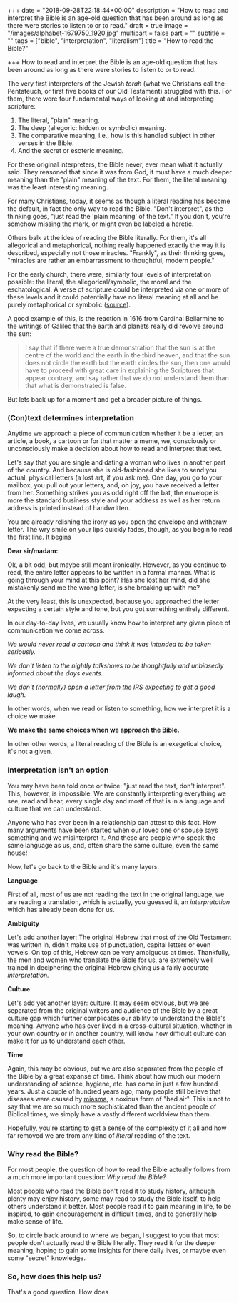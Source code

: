 +++
date = "2018-09-28T22:18:44+00:00"
description = "How to read and interpret the Bible is an age-old question that has been around as long as there were stories to listen to or to read."
draft = true
image = "/images/alphabet-1679750_1920.jpg"
multipart = false
part = ""
subtitle = ""
tags = ["bible", "interpretation", "literalism"]
title = "How to read the Bible?"

+++
How to read and interpret the Bible is an age-old question that has been around as long as there were stories to listen to or to read.

The very first interpreters of the Jewish _torah_ (what we Christians call the Pentateuch, or first five books of our Old Testament) struggled with this. For them, there were four fundamental ways of looking at and interpreting scripture:

1. The literal, "plain" meaning.
2. The deep (allegoric: hidden or symbolic) meaning.
3. The comparative meaning, i.e., how is this handled subject in other verses in the Bible.
4. And the secret or esoteric meaning.

For these original interpreters, the Bible never, ever mean what it actually said. They reasoned that since it was from God, it must have a much deeper meaning than the "plain" meaning of the text. For them, the literal meaning was the least interesting meaning.

For many Christians, today, it seems as though a literal reading has become the default, in fact the only way to read the Bible. "Don't interpret", as the thinking goes, "just read the 'plain meaning' of the text." If you don't, you're somehow missing the mark, or might even be labeled a heretic.

Others balk at the idea of reading the Bible literally. For them, it's all allegorical and metaphorical, nothing really happened exactly the way it is described, especially not those miracles. "Frankly", as their thinking goes, "miracles are rather an embarrassment to thoughtful, modern people."

For the early church, there were, similarly four levels of interpretation possible: the literal, the allegorical/symbolic, the moral and the eschatological. A verse of scripture could be interpreted via one or more of these levels and it could potentially have no literal meaning at all and be purely metaphorical or symbolic ([source](https://www.quora.com/Why-was-the-Catholic-Church-so-opposed-to-heliocentrism-for-example-in-the-Renaissance-Why-did-they-not-simply-claim-that-God-lived-in-the-Sun-so-we-go-around-Him)).

A good example of this, is the reaction in 1616 from Cardinal Bellarmine to the writings of Galileo that the earth and planets really did revolve around the sun:

> I say that if there were a true demonstration that the sun is at the centre of the world and the earth in the third heaven, and that the sun does not circle the earth but the earth circles the sun, then one would have to proceed with great care in explaining the Scriptures that appear contrary, and say rather that we do not understand them than that what is demonstrated is false.

But lets back up for a moment and get a broader picture of things.

### (Con)text determines interpretation

Anytime we approach a piece of communication whether it be a letter, an article, a book, a cartoon or for that matter a meme, we, consciously or unconsciously make a decision about how to read and interpret that text.

Let's say that you are single and dating a woman who lives in another part of the country. And because she is old-fashioned she likes to send you actual, physical letters (a lost art, if you ask me). One day, you go to your mailbox, you pull out your letters, and, oh joy, you have received a letter from her. Something strikes you as odd right off the bat, the envelope is more the standard business style and your address as well as her return address is printed instead of handwritten.

You are already relishing the irony as you open the envelope and withdraw letter. The wry smile on your lips quickly fades, though, as you begin to read the first line. It begins

**Dear sir/madam:**

Ok, a bit odd, but maybe still meant ironically. However, as you continue to read, the entire letter appears to be written in a formal manner. What is going through your mind at this point? Has she lost her mind, did she mistakenly send me the wrong letter, is she breaking up with me?

At the very least, this is unexpected, because you approached the letter expecting a certain style and tone, but you got something entirely different.

In our day-to-day lives, we usually know how to interpret any given piece of communication we come across.

_We would never read a cartoon and think it was intended to be taken seriously._

_We don't listen to the nightly talkshows to be thoughtfully and unbiasedly informed about the days events._

_We don't (normally) open a letter from the IRS expecting to get a good laugh._

In other words, when we read or listen to something, how we interpret it is a choice we make.

**We make the same choices when we approach the Bible.**

In other other words, a literal reading of the Bible is an exegetical choice, it's not a given.

### Interpretation isn't an option

You may have been told once or twice: "just read the text, don't interpret". This, however, is impossible. We are constantly interpreting everything we see, read and hear, every single day and most of that is in a language and culture that we can understand.

Anyone who has ever been in a relationship can attest to this fact. How many arguments have been started when our loved one or spouse says something and we misinterpret it. And these are people who speak the same language as us, and, often share the same culture, even the same house!

Now, let's go back to the Bible and it's many layers.

**Language**

First of all, most of us are not reading the text in the original language, we are reading a translation, which is actually, you guessed it, an _interpretation_ which has already been done for us.

**Ambiguity**

Let's add another layer: The original Hebrew that most of the Old Testament was written in, didn't make use of punctuation, capital letters or even vowels. On top of this, Hebrew can be very ambiguous at times. Thankfully, the men and women who translate the Bible for us, are extremely well trained in deciphering the original Hebrew giving us a fairly accurate _interpretation._

**Culture**

Let's add yet another layer: culture. It may seem obvious, but we are separated from the original writers and audience of the Bible by a great culture gap which further complicates our ability to understand the Bible's meaning. Anyone who has ever lived in a cross-cultural situation, whether in your own country or in another country, will know how difficult culture can make it for us to understand each other.

**Time**

Again, this may be obvious, but we are also separated from the people of the Bible by a great expanse of time. Think about how much our modern understanding of science, hygiene, etc. has come in just a few hundred years. Just a couple of hundred years ago, many people still believe that diseases were caused by [miasma](https://en.wikipedia.org/wiki/Miasma_theory), a noxious form of "bad air". This is not to say that we are so much more sophisticated than the ancient people of Biblical times, we simply have a vastly different worldview than them.

Hopefully, you're starting to get a sense of the complexity of it all and how far removed we are from any kind of _literal_ reading of the text.

### Why read the Bible?

For most people, the question of how to read the Bible actually follows from a much more important question: _Why read the Bible?_

Most people who read the Bible don't read it to study history, although plenty may enjoy history, some may read to study the Bible itself, to help others understand it better. Most people read it to gain meaning in life, to be inspired, to gain encouragement in difficult times, and to generally help make sense of life.

So, to circle back around to where we began, I suggest to you that most people don't actually read the Bible literally. They read it for the deeper meaning, hoping to gain some insights for there daily lives, or maybe even some "secret" knowledge.

### So, how does this help us?

That's a good question. How does